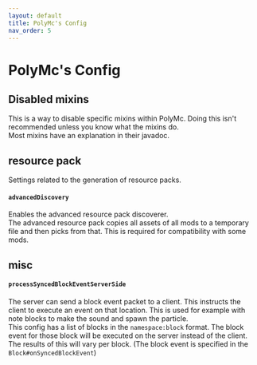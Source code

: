 ```yaml
---
layout: default
title: PolyMc's Config
nav_order: 5
---
```


# PolyMc's Config
## Disabled mixins
This is a way to disable specific mixins within PolyMc. Doing this isn't recommended unless you know what the mixins do.  
Most mixins have an explanation in their javadoc.
## resource pack
Settings related to the generation of resource packs.
#### `advancedDiscovery`
Enables the advanced resource pack discoverer.  
The advanced resource pack copies all assets of all mods to a temporary file and then picks from that.
This is required for compatibility with some mods.
## misc
#### `processSyncedBlockEventServerSide`
The server can send a block event packet to a client. This instructs the client to execute an event on that location. This is used for example with note blocks to make the sound and spawn the particle.  
This config has a list of blocks in the `namespace:block` format. The block event for those block will be executed on the server instead of the client.  
The results of this will vary per block. (The block event is specified in the `Block#onSyncedBlockEvent`)